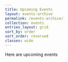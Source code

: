 ```yaml
---
title: Upcoming Events
layout: events-archive
permalink: /events-archive/
collection: events
entries_layout: grid
sort_by: order
sort_order: reversed
classes: wide
---
```


Here are upcoming events
